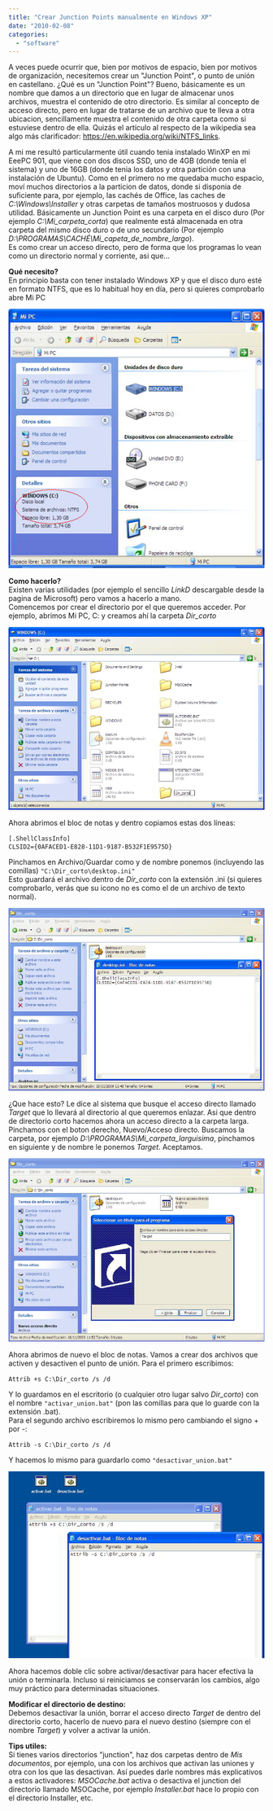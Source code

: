 ```yaml
---
title: "Crear Junction Points manualmente en Windows XP"
date: "2010-02-08"
categories: 
  - "software"
---
```


A veces puede ocurrir que, bien por motivos de espacio, bien por motivos de organización, necesitemos crear un "Junction Point", o punto de unión en castellano. ¿Qué es un "Junction Point"? Bueno, básicamente es un nombre que damos a un directorio que en lugar de almacenar unos archivos, muestra el contenido de otro directorio. Es similar al concepto de acceso directo, pero en lugar de tratarse de un archivo que te lleva a otra ubicacion, sencillamente muestra el contenido de otra carpeta como si estuviese dentro de ella. Quizás el artículo al respecto de la wikipedia sea algo más clarificador: https://en.wikipedia.org/wiki/NTFS_links. 

A mi me resultó particularmente útil cuando tenia instalado WinXP en mi EeePC 901, que viene con dos discos SSD, uno de 4GB (donde tenía el sistema) y uno de 16GB (donde tenia los datos y otra partición con una instalación de Ubuntu). Como en el primero no me quedaba mucho espacio, moví muchos directorios a la particion de datos, donde si disponia de suficiente para, por ejemplo, las cachés de Office, las caches de _C:\\Windows\\Installer_ y otras carpetas de tamaños mostruosos y dudosa utilidad. Básicamente un Junction Point es una carpeta en el disco duro (Por ejemplo _C:\\Mi\_carpeta\_corta_) que realmente está almacenada en otra carpeta del mismo disco duro o de uno secundario (Por ejemplo _D:\\PROGRAMAS\\CACHÉ\\Mi\_capeta\_de\_nombre\_largo_).  
Es como crear un acceso directo, pero de forma que los programas lo vean como un directorio normal y corriente, asi que... 

**Qué necesito?**  
En principio basta con tener instalado Windows XP y que el disco duro esté en formato NTFS, que es lo habitual hoy en día, pero si quieres comprobarlo abre Mi PC 

![](images/junction-points-1.jpg) 


**Como hacerlo?**  
Existen varias utilidades (por ejemplo el sencillo _LinkD_ descargable desde la pagina de Microsoft) pero vamos a hacerlo a mano.  
Comencemos por crear el directorio por el que queremos acceder. Por ejemplo, abrimos Mi PC, C: y creamos ahí la carpeta _Dir\_corto_ 

![](images/junction-points-2.jpg) 

Ahora abrimos el bloc de notas y dentro copiamos estas dos líneas:  
```
[.ShellClassInfo]  
CLSID2={0AFACED1-E828-11D1-9187-B532F1E9575D}
``` 

Pinchamos en Archivo/Guardar como y de nombre ponemos (incluyendo las comillas) `"C:\Dir_corto\desktop.ini"`  
Esto guardará el archivo dentro de _Dir\_corto_ con la extensión .ini (si quieres comprobarlo, verás que su icono no es como el de un archivo de texto normal).

![](images/junction-points-3.jpg) 

¿Que hace esto? Le dice al sistema que busque el acceso directo llamado _Target_ que lo llevará al directorio al que queremos enlazar. Asi que dentro de directorio corto hacemos ahora un acceso directo a la carpeta larga. Pinchamos con el boton derecho, Nuevo/Acceso directo. Buscamos la carpeta, por ejemplo _D:\\PROGRAMAS\\Mi\_carpeta\_larguisima_, pinchamos en siguiente y de nombre le ponemos _Target_. Aceptamos.  

![](images/junction-points-4.jpg) 

Ahora abrimos de nuevo el bloc de notas. Vamos a crear dos archivos que activen y desactiven el punto de unión. Para el primero escribimos:  
```
Attrib +s C:\Dir_corto /s /d
```

Y lo guardamos en el escritorio (o cualquier otro lugar salvo _Dir\_corto_) con el nombre `"activar_union.bat"` (pon las comillas para que lo guarde con la extensión .bat).  
Para el segundo archivo escribiremos lo mismo pero cambiando el signo + por -:  
```
Attrib -s C:\Dir_corto /s /d
```

Y hacemos lo mismo para guardarlo como `"desactivar_union.bat"` 

![](images/junction-points-5.jpg) 

Ahora hacemos doble clic sobre activar/desactivar para hacer efectiva la unión o terminarla. Incluso si reiniciamos se conservarán los cambios, algo muy práctico para determinadas situaciones. 

**Modificar el directorio de destino:**  
Debemos desactivar la unión, borrar el acceso directo _Target_ de dentro del directorio corto, hacerlo de nuevo para el nuevo destino (siempre con el nombre _Target_) y volver a activar la unión. 

**Tips utiles:**  
Si tienes varios directorios "junction", haz dos carpetas dentro de _Mis documentos_, por ejemplo, una con los archivos que activan las uniones y otra con los que las desactivan. Así puedes darle nombres más explicativos a estos activadores: _MSOCache.bat_ activa o desactiva el junction del directorio llamado MSOCache, por ejemplo _Installer.bat_ hace lo propio con el directorio Installer, etc.